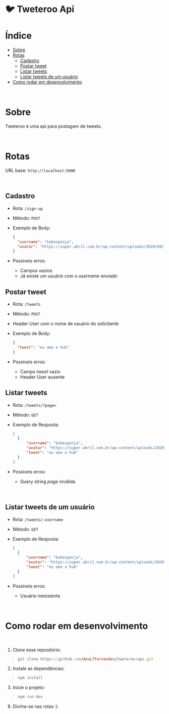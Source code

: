 # :bird: Tweteroo Api

# Índice

- [Sobre](#Sobre)
- [Rotas](#Rotas)
    - [Cadastro](#Cadastro)
    - [Postar tweet](#Postar-tweet)
    - [Listar tweets](#Listar-tweets)
    - [Listar tweets de um usuário](#Listar-tweets-de-um-usuário)
- [Como rodar em desenvolvimento](#Como-rodar-em-desenvolvimento)

<br/>

# Sobre
Tweteroo é uma api para postagem de tweets.

<br/>

# Rotas

URL base: `http://localhost:5000`

<br/>

## Cadastro
- Rota: `/sign-up`
- Método: `POST`
- Exemplo de Body:

  ```json
  {
    "username": "bobesponja",
    "avatar": "https://super.abril.com.br/wp-content/uploads/2020/09/04-09_gato_SITE.jpg?quality=70&strip=info"
  }
  ```

- Possíveis erros:
	- Campos vazios
	- Já existe um usuário com o *username* enviado

## Postar tweet
- Rota: `/tweets`
- Método: `POST`
- Header User com o nome de usuário do solicitante
- Exemplo de Body:

  ```json
  {
    "tweet": "eu amo o hub"
  }
  ```

- Possíveis erros:
	- Campo *tweet* vazio
	- Header User ausente

## Listar tweets
- Rota: `/tweets/?page=`
- Método: `GET`
- Exemplo de Resposta:

  ```json
  [
    {
    	"username": "bobesponja",
    	"avatar": "https://super.abril.com.br/wp-content/uploads/2020/09/04-09_gato_SITE.jpg?quality=70&strip=info",
    	"tweet": "eu amo o hub"
    }
  ]
  ```
- Possíveis erros:
	- Query string *page* inválida

<br/>

## Listar tweets de um usuário
- Rota: `/tweets/:username`
- Método: `GET`
- Exemplo de Resposta:

  ```json
  [
    {
    	"username": "bobesponja",
    	"avatar": "https://super.abril.com.br/wp-content/uploads/2020/09/04-09_gato_SITE.jpg?quality=70&strip=info",
    	"tweet": "eu amo o hub"
    }
  ]
  ```
- Possíveis erros:
	- Usuário inexistente

<br/>

# Como rodar em desenvolvimento
<br/>

1. Clone esse repositório:
>```ruby
> git clone https://github.com/AnaLTFernandes/tweteroo-api.git
>```

2. Instale as dependências:
>```ruby
> npm install
>```

3. Inicie o projeto:
>```ruby
> npm run dev
>```

8. Divirta-se nas rotas :)
